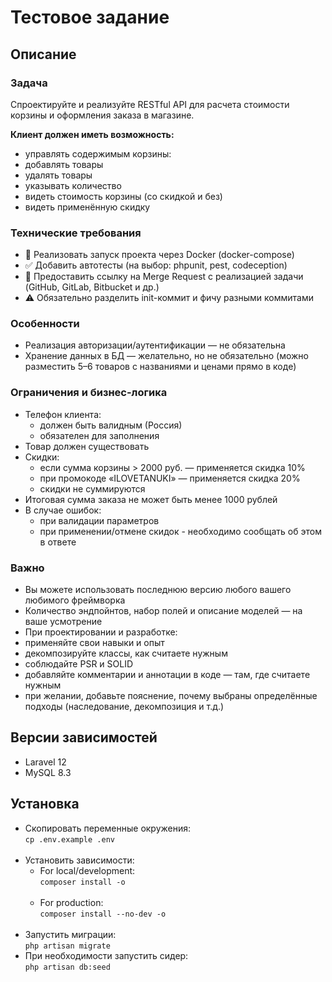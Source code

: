 # Тестовое задание

## Описание

### Задача
Спроектируйте и реализуйте RESTful API для расчета стоимости корзины и оформления заказа в магазине.

**Клиент должен иметь возможность:**
- управлять содержимым корзины:
- добавлять товары
- удалять товары
- указывать количество
- видеть стоимость корзины (со скидкой и без)
- видеть применённую скидку


### Технические требования
- 🔧 Реализовать запуск проекта через Docker (docker-compose)
- ✅ Добавить автотесты (на выбор: phpunit, pest, codeception)
- 📎 Предоставить ссылку на Merge Request с реализацией задачи (GitHub, GitLab, Bitbucket и др.)
- ⚠️ Обязательно разделить init-коммит и фичу разными коммитами

### Особенности
- Реализация авторизации/аутентификации — не обязательна
- Хранение данных в БД — желательно, но не обязательно (можно разместить 5–6 товаров с названиями и ценами прямо в коде)

### Ограничения и бизнес-логика
   - Телефон клиента:
        - должен быть валидным (Россия)
        - обязателен для заполнения
   - Товар должен существовать
   - Скидки:
       - если сумма корзины > 2000 руб. — применяется скидка 10%
       - при промокоде «ILOVETANUKI» — применяется скидка 20%
       - скидки не суммируются
   - Итоговая сумма заказа не может быть менее 1000 рублей
   - В случае ошибок:
      - при валидации параметров
      - при применении/отмене скидок - необходимо сообщать об этом в ответе

### Важно
   - Вы можете использовать последнюю версию любого вашего любимого фреймворка
   - Количество эндпойнтов, набор полей и описание моделей — на ваше усмотрение
   - При проектировании и разработке:
   - применяйте свои навыки и опыт
   - декомпозируйте классы, как считаете нужным
   - соблюдайте PSR и SOLID
   - добавляйте комментарии и аннотации в коде — там, где считаете нужным
   - при желании, добавьте пояснение, почему выбраны определённые подходы (наследование, декомпозиция и т.д.)

## Версии зависимостей
* Laravel 12
* MySQL 8.3

## Установка
* Скопировать переменные окружения:<br>``` cp .env.example .env ```<br><br>
* Установить зависимости:
    * For local/development:<br>``` composer install -o ```<br><br>
    * For production:<br>``` composer install --no-dev -o ```<br><br>
* Запустить миграции:<br>``` php artisan migrate ```
* При необходимости запустить сидер:<br>```php artisan db:seed```
